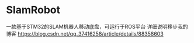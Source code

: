 # SlamRobot
 一款基于STM32的SLAM机器人移动底盘，可运行于ROS平台
详细说明移步我的博客 https://blog.csdn.net/qq_37416258/article/details/88358603

